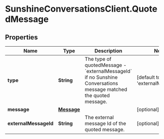 # SunshineConversationsClient.QuotedMessage

## Properties

Name | Type | Description | Notes
------------ | ------------- | ------------- | -------------
**type** | **String** | The type of quotedMessage - &#x60;externalMessageId&#x60; if no Sunshine Conversations message matched the quoted message. | [default to &#39;externalMessageId&#39;]
**message** | [**Message**](Message.md) |  | [optional] 
**externalMessageId** | **String** | The external message Id of the quoted message. | [optional] 


